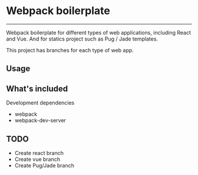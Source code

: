 # Webpack boilerplate 
---
Webpack boilerplate for different types of web applications, including React and Vue. And for statics project such as Pug / Jade templates. 

This project has branches for each type of web app.

## Usage

## What's included

Development dependencies
- webpack
- webpack-dev-server


## TODO
- Create react branch
- Create vue branch
- Create Pug/Jade branch